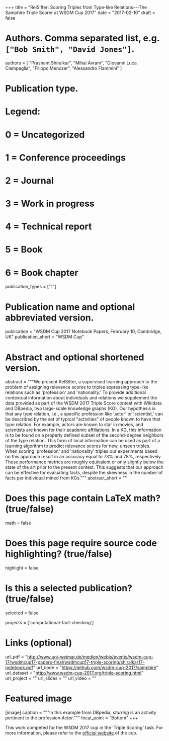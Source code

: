 +++
title = "RelSifter: Scoring Triples from Type-like Relations---The Samphire Triple Scorer at WSDM Cup 2017"
date = "2017-02-10"
draft = false

# Authors. Comma separated list, e.g. `["Bob Smith", "David Jones"]`.
authors = [
"Prashant Shiralkar",
"Mihai Avram",
"Giovanni Luca Ciampaglia",
"Filippo Menczer",
"Alessandro Flammini"
]

# Publication type.
# Legend:
# 0 = Uncategorized
# 1 = Conference proceedings
# 2 = Journal
# 3 = Work in progress
# 4 = Technical report
# 5 = Book
# 6 = Book chapter
publication_types = ["1"]

# Publication name and optional abbreviated version.
publication = "WSDM Cup 2017 Notebook Papers, February 10, Cambridge, UK"
publication_short = "WSDM Cup"

# Abstract and optional shortened version.
abstract = """We present RelSifter, a supervised learning approach to the
problem of assigning relevance scores to triples expressing type-like relations
such as 'profession' and 'nationality.' To provide additional contextual
information about individuals and relations we supplement the data provided as
part of the WSDM 2017 Triple Score contest with Wikidata and DBpedia, two
large-scale knowledge graphs (KG). Our hypothesis is that any type relation,
i.e., a specific profession like 'actor' or 'scientist,' can be described by the
set of typical \"activities\" of people known to have that type relation. For
example, actors are known to star in movies, and scientists are known for their
academic affiliations. In a KG, this information is to be found on a properly
defined subset of the second-degree neighbors of the type relation. This form of
local information can be used as part of a learning algorithm to predict
relevance scores for new, unseen triples. When scoring 'profession' and
'nationality' triples our experiments based on this approach result in an
accuracy equal to 73% and 78%, respectively. These performance metrics are
roughly equivalent or only slightly below the state of the art prior to the
present contest. This suggests that our approach can be effective for evaluating
facts, despite the skewness in the number of facts per individual mined from
KGs.""" 
abstract_short = ""

# Does this page contain LaTeX math? (true/false)
math = false

# Does this page require source code highlighting? (true/false)
highlight = false

# Is this a selected publication? (true/false)
selected = false

projects = ['computational-fact-checking']

# Links (optional)
url_pdf = "http://www.uni-weimar.de/medien/webis/events/wsdm-cup-17/wsdmcup17-papers-final/wsdmcup17-triple-scoring/shiralkar17-notebook.pdf"
url_code = "https://github.com/wsdm-cup-2017/samphire"
url_dataset = "http://www.wsdm-cup-2017.org/triple-scoring.html"
url_project = ""
url_slides = ""
url_video = ""

# Featured image
[image]
  caption = """In this example from DBpedia, *starring* is an activity pertinent to the profession *Actor*."""
  focal_point = "Bottom"
+++

This work competed for the WSDM 2017 cup in the 'Triple Scoring' task. For more
information, please refer to the [official website](http://www.wsdm-cup-2017.org/) of the cup.
